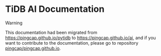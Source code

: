 # TiDB AI Documentation

> [!WARNING]
> This documentation had been migrated from https://pingcap.github.io/pytidb to https://pingcap.github.io/ai, and if you want to contribute to the documentation, please go to repository [pingcap/pingcap.github.io](https://github.com/pingcap/pingcap.github.io).
